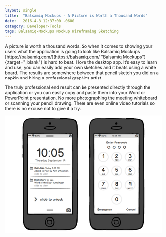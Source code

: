 ```yaml
---
layout: single
title:  "Balsamiq Mockups - A Picture is Worth a Thousand Words"
date:   2016-4-8 12:37:00 -0600
category: Developer-Tools
tags: Balsamiq-Mockups Mockup Wireframing Sketching
---
```


A picture is worth a thousand words. So when it comes to showing your users what the application is going to look like Balsamiq Mockups [https://balsamiq.com/](https://balsamiq.com/ "Balsamiq Mockups"){:target="_blank"} is hard to beat. I love the desktop app. It’s easy to learn and use, you can easily add your own sketches and it beats using a white board. The results are somewhere between that pencil sketch you did on a napkin and hiring a professional graphics artist.

The truly professional end result can be presented directly through the application or you can easily copy and paste them into your Word or PowerPoint presentation. No more photographing the meeting whiteboard or scanning your pencil drawing. There are even online video tutorials so there is no excuse not to give it a try.

![Image](/assets/images/posts/iphone-sketch.png "Balsamiq Mockups - IPhone Sketch")